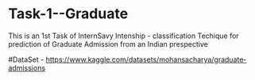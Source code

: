 # Task-1--Graduate
This is an 1st Task of InternSavy Intenship - classification Techique for prediction of Graduate Admission from an Indian prespective 

#DataSet - https://www.kaggle.com/datasets/mohansacharya/graduate-admissions
